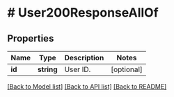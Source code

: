 # # User200ResponseAllOf

## Properties

Name | Type | Description | Notes
------------ | ------------- | ------------- | -------------
**id** | **string** | User ID. | [optional]

[[Back to Model list]](../../README.md#models) [[Back to API list]](../../README.md#endpoints) [[Back to README]](../../README.md)
